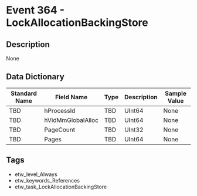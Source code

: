 # Event 364 - LockAllocationBackingStore

## Description
None

## Data Dictionary
|Standard Name|Field Name|Type|Description|Sample Value|
|---|---|---|---|---|
|TBD|hProcessId|TBD|UInt64|None|None|
|TBD|hVidMmGlobalAlloc|TBD|UInt64|None|None|
|TBD|PageCount|TBD|UInt32|None|None|
|TBD|Pages|TBD|UInt64|None|None|

## Tags
* etw_level_Always
* etw_keywords_References
* etw_task_LockAllocationBackingStore